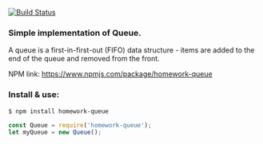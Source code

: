 [![Build Status](https://travis-ci.org/k03mad/homework-node.svg?branch=master)](https://travis-ci.org/k03mad/homework-node)

### Simple implementation of Queue.

A queue is a first-in-first-out (FIFO) data structure - items are added to the end of the queue and removed from the front.

NPM link: https://www.npmjs.com/package/homework-queue

### Install & use:

```node
$ npm install homework-queue
```

```js
const Queue = require('homework-queue');
let myQueue = new Queue();
```